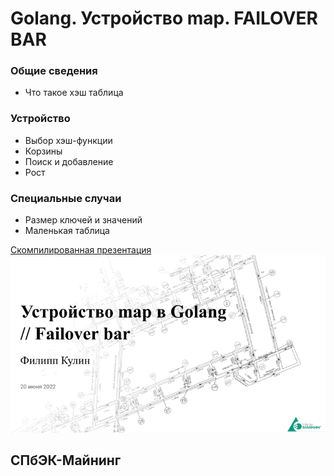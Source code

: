 Golang. Устройство map. FAILOVER BAR
=====================================

### Общие сведения

* Что такое хэш таблица

### Устройство

* Выбор хэш-функции
* Корзины
* Поиск и добавление
* Рост

### Специальные случаи
* Размер ключей и значений
* Маленькая таблица

[Скомпилированная презентация](golang-map-internals-fob.pdf)
![](golang-map-internals-fob.gif)

СПбЭК-Майнинг
-------------

